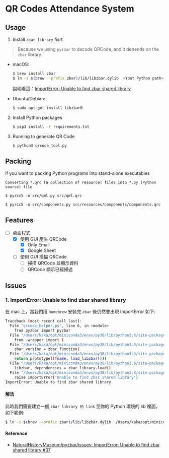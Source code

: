 # QR Codes Attendance System

## Usage

1. Install `zbar library` fisrt

> Because we using `pyzbar` to decode QRCode, and it depends on the `zbar` library.
   
   - macOS:

        ```sh
        $ brew install zbar
        $ ln -s $(brew --prefix zbar)/lib/libzbar.dylib  <Yout Python path>/lib/libzbar.dylib
        ```

        說明看這：[ImportError: Unable to find zbar shared library](#1-importerror-unable-to-find-zbar-shared-library)

   - Ubuntu/Debian:

        ```sh
        $ sudo apt-get install libzbar0
        ```

2. Install Python packages

    ```sh
    $ pip3 install -r requirements.txt
    ```

3. Running to generate QR Code

    ```sh
    $ python3 qrcode_tool.py
    ```

## Packing

if you want to packing Python programs into stand-alone executables

    Converting *.qrc (a collection of resource) files into *.py (Python source) file

    $ pyrcc5 -o src/qml.py src/qml.qrc

    $ pyrcc5 -o src/components.py src/resources/components/components.qrc

## Features

- [ ] 桌面程式
  - [x] 使用 GUI 產生 QRCode
    - [x] Only Email
    - [x] Google Sheet
  - [ ] 使用 GUI 掃描 QRCode
    - [ ] 掃描 QRCode 並顯示資料
    - [ ] QRCode 顯示已經掃過

## Issues

### 1. ImportError: Unable to find zbar shared library

在 mac 上，當我們用 `homebrew` 安裝完 `zbar` 後仍然會出現 ImportError 如下:

```sh
Traceback (most recent call last):
  File "qrcode_helper.py", line 6, in <module>
    from pyzbar import pyzbar
  File "/Users/kaka/opt/miniconda3/envs/py38/lib/python3.8/site-packages/pyzbar/pyzbar.py", line 7, in <module>
    from .wrapper import (
  File "/Users/kaka/opt/miniconda3/envs/py38/lib/python3.8/site-packages/pyzbar/wrapper.py", line 151, in <module>
    zbar_version = zbar_function(
  File "/Users/kaka/opt/miniconda3/envs/py38/lib/python3.8/site-packages/pyzbar/wrapper.py", line 148, in zbar_function
    return prototype((fname, load_libzbar()))
  File "/Users/kaka/opt/miniconda3/envs/py38/lib/python3.8/site-packages/pyzbar/wrapper.py", line 127, in load_libzbar
    libzbar, dependencies = zbar_library.load()
  File "/Users/kaka/opt/miniconda3/envs/py38/lib/python3.8/site-packages/pyzbar/zbar_library.py", line 65, in load
    raise ImportError('Unable to find zbar shared library')
ImportError: Unable to find zbar shared library
```

#### 解法

此時我們需要建立一個 `zbar library 的 link` 至你的 Python 環境的 lib 裡面，如下範例:

```sh
$ ln -s $(brew --prefix zbar)/lib/libzbar.dylib  /Users/kaka/opt/miniconda3/envs/py38/lib/libzbar.dylib
```

#### Reference



- [NaturalHistoryMuseum/pyzbar/issues:  ImportError: Unable to find zbar shared library #37 ](https://github.com/NaturalHistoryMuseum/pyzbar/issues/37)
